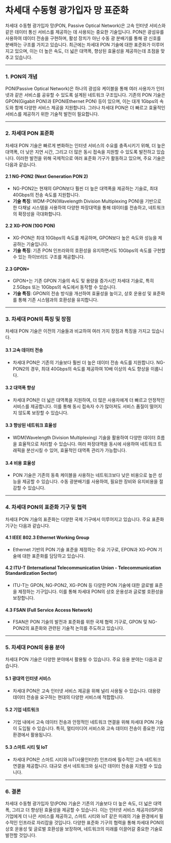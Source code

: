 # 차세대 수동형 광가입자 망 표준화

차세대 수동형 광가입자 망(PON, Passive Optical Network)은 고속 인터넷 서비스와 같은 데이터 통신 서비스를 제공하는 데 사용되는 중요한 기술입니다. PON은 광섬유를 사용하여 데이터 전송을 구현하며, 활성 장치가 아닌 수동 광 분배기를 통해 광 신호를 분배하는 구조를 가지고 있습니다. 최근에는 차세대 PON 기술에 대한 표준화가 이루어지고 있으며, 이는 더 높은 속도, 더 넓은 대역폭, 향상된 효율성을 제공하는데 초점을 맞추고 있습니다.

---
### 1. **PON의 개념**

PON(Passive Optical Network)은 하나의 광섬유 케이블을 통해 여러 사용자가 인터넷과 같은 서비스를 공유할 수 있도록 설계된 네트워크 구조입니다. 기존의 PON 기술은 GPON(Gigabit PON)과 EPON(Ethernet PON) 등이 있으며, 이는 대개 1Gbps의 속도와 함께 다양한 서비스 제공을 지원합니다. 그러나 차세대 PON은 더 빠르고 효율적인 서비스를 제공하기 위한 기술적 발전이 필요합니다.

---
### 2. **차세대 PON 표준화**

차세대 PON 기술은 빠르게 변화하는 인터넷 서비스의 수요를 충족시키기 위해, 더 높은 대역폭, 더 낮은 지연 시간, 그리고 더 많은 동시 접속을 지원할 수 있도록 발전하고 있습니다. 이러한 발전을 위해 국제적으로 여러 표준화 기구가 활동하고 있으며, 주요 기술은 다음과 같습니다.

#### 2.1 **NG-PON2 (Next Generation PON 2)**

- NG-PON2는 현재의 GPON보다 훨씬 더 높은 대역폭을 제공하는 기술로, 최대 40Gbps의 전송 속도를 지원합니다.
- **기술 특징**: WDM-PON(Wavelength Division Multiplexing PON)을 기반으로 한 다채널 시스템을 사용하여 다양한 파장대역을 통해 데이터를 전송하고, 네트워크의 확장성을 극대화합니다.

#### 2.2 **XG-PON (10G PON)**

- XG-PON은 최대 10Gbps의 속도를 제공하며, GPON보다 높은 속도와 성능을 제공하는 기술입니다.
- **기술 특징**: 기존 PON 인프라와의 호환성을 유지하면서도 10Gbps의 속도를 구현할 수 있는 하이브리드 구조를 제공합니다.

#### 2.3 **GPON+**

- GPON+는 기존 GPON 기술의 속도 및 용량을 증가시킨 차세대 기술로, 특히 2.5Gbps 또는 10Gbps의 속도에서 동작할 수 있습니다.
- **기술 특징**: GPON의 전송 방식을 개선하여 효율성을 높이고, 상호 운용성 및 표준화를 통해 기존 시스템과의 호환성을 유지합니다.

---
### 3. **차세대 PON의 특징 및 장점**

차세대 PON 기술은 이전의 기술들과 비교하여 여러 가지 장점과 특징을 가지고 있습니다.

#### 3.1 **고속 데이터 전송**

- 차세대 PON은 기존의 기술보다 훨씬 더 높은 데이터 전송 속도를 지원합니다. NG-PON2의 경우, 최대 40Gbps의 속도를 제공하여 10배 이상의 속도 향상을 이룹니다.

#### 3.2 **대역폭 향상**

- 차세대 PON은 더 넓은 대역폭을 지원하여, 더 많은 사용자에게 더 빠르고 안정적인 서비스를 제공합니다. 이를 통해 동시 접속자 수가 많아져도 서비스 품질이 떨어지지 않도록 보장할 수 있습니다.

#### 3.3 **향상된 네트워크 효율성**

- WDM(Wavelength Division Multiplexing) 기술을 활용하여 다양한 데이터 흐름을 효율적으로 처리할 수 있습니다. 여러 파장대역을 동시에 사용하여 네트워크 트래픽을 분산시킬 수 있어, 효율적인 대역폭 관리가 가능합니다.

#### 3.4 **비용 효율성**

- PON 기술은 기존의 동축 케이블을 사용하는 네트워크보다 낮은 비용으로 높은 성능을 제공할 수 있습니다. 수동 광분배기를 사용하여, 필요한 장비와 유지비용을 절감할 수 있습니다.

---
### 4. **차세대 PON의 표준화 기구 및 협력**

차세대 PON 기술의 표준화는 다양한 국제 기구에서 이루어지고 있습니다. 주요 표준화 기구는 다음과 같습니다.

#### 4.1 **IEEE 802.3 Ethernet Working Group**

- Ethernet 기반의 PON 기술 표준을 제정하는 주요 기구로, EPON과 XG-PON 기술에 대한 표준화를 담당하고 있습니다.
  
#### 4.2 **ITU-T (International Telecommunication Union - Telecommunication Standardization Sector)**

- ITU-T는 GPON, NG-PON2, XG-PON 등 다양한 PON 기술에 대한 글로벌 표준을 제정하는 기구입니다. 이를 통해 차세대 PON의 상호 운용성과 글로벌 호환성을 보장합니다.

#### 4.3 **FSAN (Full Service Access Network)**

- FSAN은 PON 기술의 발전과 표준화를 위한 국제 협력 기구로, GPON 및 NG-PON2의 표준화와 관련된 기술적 논의를 주도하고 있습니다.

---
### 5. **차세대 PON의 응용 분야**

차세대 PON 기술은 다양한 분야에서 활용될 수 있습니다. 주요 응용 분야는 다음과 같습니다.

#### 5.1 **광대역 인터넷 서비스**

- 차세대 PON은 고속 인터넷 서비스 제공을 위해 널리 사용될 수 있습니다. 대용량 데이터 전송을 요구하는 현대의 다양한 서비스에 적합합니다.

#### 5.2 **기업 네트워크**

- 기업 내에서 고속 데이터 전송과 안정적인 네트워크 연결을 위해 차세대 PON 기술이 도입될 수 있습니다. 특히, 멀티미디어 서비스와 고속 데이터 전송이 중요한 기업 환경에서 활용됩니다.

#### 5.3 **스마트 시티 및 IoT**

- 차세대 PON은 스마트 시티와 IoT(사물인터넷) 인프라에 필수적인 고속 네트워크 연결을 제공합니다. 대규모 센서 네트워크와 실시간 데이터 전송을 지원할 수 있습니다.

---
### 6. **결론**

차세대 수동형 광가입자 망(PON) 기술은 기존의 기술보다 더 높은 속도, 더 넓은 대역폭, 그리고 더 향상된 효율성을 제공할 수 있습니다. 이는 인터넷 서비스 제공자(ISP)와 기업에게 더 나은 서비스를 제공하고, 스마트 시티와 IoT 같은 미래의 기술 환경에서 필수적인 인프라로 자리잡을 것입니다. 다양한 표준화 기구의 협력을 통해 차세대 PON의 상호 운용성 및 글로벌 호환성을 보장하며, 네트워크의 미래를 이끌어갈 중요한 기술로 발전할 것입니다.
